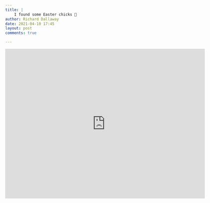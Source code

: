 ```yaml
---
title: |
    I found some Easter chicks 🐣
author: Richard Dallaway
date: 2021-04-10 17:45
layout: post
comments: true

---
```


<iframe src="https://player.vimeo.com/video/535290167" width="640" height="480" frameborder="0" allow="autoplay; fullscreen; picture-in-picture" allowfullscreen></iframe>

